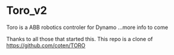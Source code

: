 # Toro_v2

Toro is a ABB robotics controler for Dynamo ...more info to come

Thanks to all those that started this. 
This repo is a clone of https://github.com/coten/TORO
